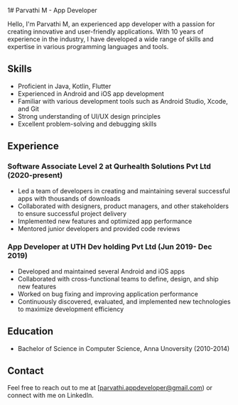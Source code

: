 1# Parvathi M - App Developer

Hello, I'm Parvathi M, an experienced app developer with a passion for creating innovative and user-friendly applications. With 10 years of experience in the industry, I have developed a wide range of skills and expertise in various programming languages and tools.

## Skills

* Proficient in Java, Kotlin, Flutter
* Experienced in Android and iOS app development
* Familiar with various development tools such as Android Studio, Xcode, and Git
* Strong understanding of UI/UX design principles
* Excellent problem-solving and debugging skills

## Experience

### Software Associate Level 2 at Qurhealth Solutions Pvt Ltd (2020-present)

* Led a team of developers in creating and maintaining several successful apps with thousands of downloads
* Collaborated with designers, product managers, and other stakeholders to ensure successful project delivery
* Implemented new features and optimized app performance
* Mentored junior developers and provided code reviews

### App Developer at UTH Dev holding Pvt Ltd (Jun 2019- Dec 2019)

* Developed and maintained several Android and iOS apps
* Collaborated with cross-functional teams to define, design, and ship new features
* Worked on bug fixing and improving application performance
* Continuously discovered, evaluated, and implemented new technologies to maximize development efficiency

## Education

* Bachelor of Science in Computer Science, Anna Unoversity (2010-2014)

## Contact

Feel free to reach out to me at [parvathi.appdeveloper@gmail.com) or connect with me on LinkedIn.
